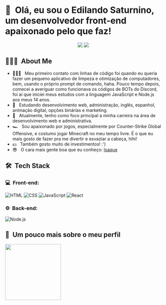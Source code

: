 <h1>👋 &nbsp;Olá, eu sou o Edilando Saturnino, um desenvolvedor front-end apaixonado pelo que faz!</h1>

  <div align="center"> 
  <a href="https://www.instagram.com/edilandosaturnino/" target="_blank"><img src="https://img.shields.io/badge/-Instagram-%23E4405F?style=for-the-badge&logo=instagram&logoColor=white" target="_blank"></a>
  <a href="https://www.linkedin.com/in/edilando/" target="_blank"><img src="https://img.shields.io/badge/-LinkedIn-%230077B5?style=for-the-badge&logo=linkedin&logoColor=white" target="_blank"></a>
 </div>

<h2> 👨🏻‍💻 &nbsp;About Me </h2>

- 👨🏻‍💻 &nbsp; Meu primeiro contato com linhas de código foi quando eu queria fazer um pequeno aplicativo de limpeza e otimização de computadores, bem, usando o próprio prompt de comando, haha. Pouco tempo depois, comecei a averiguar como funcionava os códigos de BOTs do Discord, foi aí que iniciei meus estudos com a linguagem JavaScript e Node.js aos meus 14 anos.
- 💚 &nbsp; Estudando desenvolvimento web, administração, inglês, espanhol, animação digital, opções binárias e marketing.
- 🚀 &nbsp; Atualmente, tenho como foco principal a minha carreira na área de desenvolvimento web e administrativa.
- 🏎 &nbsp; Sou apaixonado por jogos, especialmente por Counter-Strike Global Offensive, e costumo jogar Minecraft no meu tempo livre. É o que eu mais gosto de fazer pra me divertir e esvaziar a cabeça, hihi!
- 💵 &nbsp; Também gosto muito de investimentos! :')
-  😎 &nbsp; O cara mais gente boa que eu conheço: <a href="https://github.com/Bowsz" target="_blank">Isaque</a>

<h2> 🛠 &nbsp;Tech Stack</h2>
<h3>💻 &nbsp;Front-end:</h3>

![HTML](https://img.shields.io/badge/-HTML-333333?style=flat&logo=HTML5)
![CSS](https://img.shields.io/badge/-CSS-333333?style=flat&logo=CSS3&logoColor=1572B6)
![JavaScript](https://img.shields.io/badge/-JavaScript-333333?style=flat&logo=javascript)
![React](https://img.shields.io/badge/-React-333333?style=flat&logo=react)

<h3>⚙️ &nbsp;Back-end:</h3>

![Node.js](https://img.shields.io/badge/-Node.js-333333?style=flat&logo=node.js)

<h2>🚀 &nbsp;Um pouco mais sobre o meu perfil</h2>

<div>
  <a href="https://github.com/edilandosaturnino">
  <img height="180em" src="https://github-readme-stats.vercel.app/api?username=edilandosaturnino&show_icons=true&theme=github_dark"/>
    </div>
